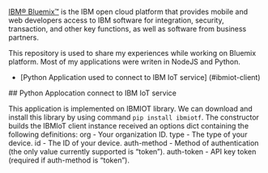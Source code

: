[IBM® Bluemix™](https://www.ng.bluemix.net) is the IBM open cloud platform that provides mobile and web developers access to IBM software for integration, security, transaction, and other key functions, as well as software from business partners.

This repository is used to share my experiences while working on Bluemix platform. Most of my applications were writen in NodeJS and Python.

* [Python Application used to connect to IBM IoT service] (#ibmiot-client)
<a name='ibmiot-client'>
## Python Applocation connect to IBM IoT service

This application is implemented on IBMIOT library. We can download and install this library by using command `pip install ibmiotf`. 
The constructor builds the IBMIoT client instance received an options dict containing the following definitions:
org - Your organization ID.
type - The type of your device.
id - The ID of your device.
auth-method - Method of authentication (the only value currently supported is “token”).
auth-token - API key token (required if auth-method is “token”).

